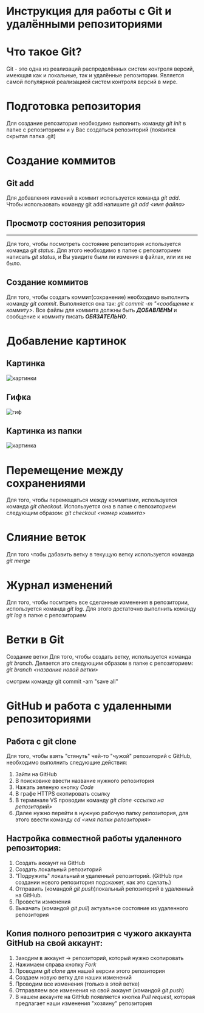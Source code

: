 # Инструкция для работы с Git и удалёнными репозиториями

# Что такое Git?
Git - это одна из реализаций распределённых систем контроля версий, имеющая как и локальные, так и удалённые репозитории. Является самой популярной реализацией систем контроля версий в мире.

# Подготовка репозитория
Для создание репозитория необходимо выполнить команду _git init_ в папке с репозиторием и у Вас создаться репозиторий (появится скрытая папка .git)

# Создание коммитов
## Git add
Для добавления измений в коммит используется команда *git add*. Чтобы использовать команду git add напишите *git add <имя файла>*

## Просмотр состояния репозитория
---
Для того, чтобы посмотреть состояние репозитория используется команда *git status*. Для этого необходимо в папке с репозиторием написать *git status*, и Вы увидите были ли измения в файлах, или их не было.

## Создание коммитов
Для того, чтобы создать коммит(сохранение) необходимо выполнить команду *git commit*. Выполняется она так: *git commit -m "<сообщение к коммиту>*. Все файлы для коммита должны быть ***ДОБАВЛЕНЫ*** и сообщение к коммиту писать ***ОБЯЗАТЕЛЬНО***.

# Добавление картинок
## Картинка
   ![картинки](https://miro.medium.com/max/1400/1*vlDY5078rLn0dFQWbdAKUA.png)
## Гифка
   ![гиф](https://raw.githubusercontent.com/nadehi18/battery-wallpaper-windows/master/preview/charging.gif)
## Картинка из папки
   ![картинка](1_S-_fv45WT4MgqtnPVsxtHQ.jpeg)

# Перемещение между сохранениями
Для того, чтобы перемещаться между коммитами, используется команда *git checkout*. Используется она в папке с пепозиторием следующим образом: *git checkout <номер коммита>*
# Слияние веток
Для того чтобы дабавить ветку в текущую ветку используется команда *git merge*
# Журнал изменений
Для того, чтобы посмтреть все сделанные изменения в репозитории, используется команда _git log_. Для этого достаточно выполнить команду _git log_ в папке с репозиторием
# Ветки в Git
Создание ветки
Для того, чтобы создать ветку, используется команда *git branch*. Делается это следующим образом в папке с репозиторием: *git branch <название новой ветки>*

смотрим команду git commit -am "save all"

# GitHub и работа с удаленными репозиториями

## Работа с git clone 
Для того, чтобы взять "стянуть" чей-то "чужой" репозиторий с GitHub, необходимо выполнить следующие действия:
1. Зайти на GitHub
2. В поисковике ввести название нужного репозитория
3. Нажать зеленую кнопку *Code*
4. В графе HTTPS скопировать ссылку 
5. В терминале VS проводим команду *git clone <ссылка на репозиторий>* 
6. Далее нужно перейти в нужную рабочую папку репозитория, для этого ввести команду *cd <имя папки репозитория>*

## Настройка совместной работы удаленного репозитория:
1. Создать аккаунт на GitHub
2. Создать локальный репозиторий
3. "Подружить" локальный и удаленный репозиторий. (GitHub при создании нового репозитория подскажет, как это сделать.)
4. Отправить (командой *git push*)локальный репозиторий в удаленный на GitHub. 
5. Провести изменения
6. Выкачать (командой *git pull*) актуальное состояние из удаленного репозитория

## Копия полного репозитрия с чужого аккаунта GitHub на свой аккаунт:
1. Заходим в аккаунт -> репозиторий, который нужно скопировать
2. Нажимаем справа кнопку *Fork*
3. Проводим *git clone* для нашей версии этого репозитория
4. Создаем новую ветку для наших изменений
5. Проводим все изменения (только в этой ветке)
6. Отправляем все изменения на свой аккаунт (командой *git push*)
7. В нашем аккаунте на GitHub появляется кнопка *Pull request*, которая предлагает наши изменения "хозяину" репозитория